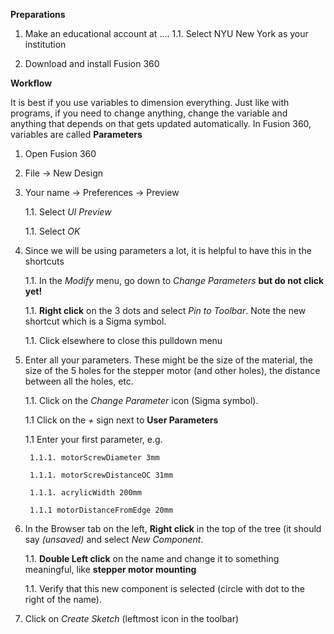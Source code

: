 **Preparations**

1. Make an educational account at ....
	1.1. Select NYU New York as your institution

1. Download and install Fusion 360

**Workflow**

It is best if you use variables to dimension everything. Just like with
programs, if you need to change anything, change the variable and 
anything that depends on that
gets updated automatically. In Fusion 360, variables are called **Parameters**

1. Open Fusion 360

1. File -> New Design

1. Your name -> Preferences -> Preview 

	1.1. Select _UI Preview_

	1.1. Select _OK_

1. Since we will be using parameters a lot, it is helpful to 
have this in the shortcuts

	1.1. In the _Modify_ menu, go down to _Change Parameters_ **but do not click
	yet!**

	1.1. **Right click** on the 3 dots and select _Pin to Toolbar_. Note the new
	shortcut which is a Sigma symbol.

	1.1. Click elsewhere to close this pulldown menu

1. Enter all your parameters. These might be the size of the material,
the size of the 5 holes for the stepper motor (and other holes), the distance
between all the holes, etc.

	1.1. Click on the _Change Parameter_ icon (Sigma symbol).

	1.1 Click on the _+_ sign next to **User Parameters**

	1.1 Enter your first parameter, e.g. 

		1.1.1. motorScrewDiameter 3mm

		1.1.1. motorScrewDistanceOC 31mm

		1.1.1. acrylicWidth 200mm

		1.1.1 motorDistanceFromEdge 20mm


1. In the Browser tab on the left, **Right click** in the top of the tree 
(it should say _(unsaved)_ and select _New Component_.

	1.1. **Double Left click** on the name and change it to something 
	meaningful, like **stepper motor mounting**

	1.1. Verify that this new component is selected (circle with dot to the
	right of the name).

1. Click on _Create Sketch_ (leftmost icon in the toolbar)
